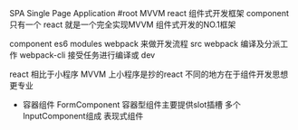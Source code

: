 SPA Single Page Application
#root MVVM react 组件式开发框架
component
只有一个 react 就是一个完全实现MVVM 组件式开发的NO.1框架

component es6 modules
webpack 来做开发流程  src
webpack 编译及分派工作
webpack-cli 接受任务进行编译或 dev

react 相比于小程序 MVVM 上小程序是抄的react
不同的地方在于组件开发思想更专业
- 容器组件
FormComponent   容器型组件主要提供slot插槽
    多个InputComponent组成  表现式组件
